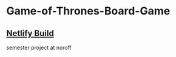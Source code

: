 # Game-of-Thrones-Board-Game

## [Netlify Build](https://rococo-figolla-6af5fd.netlify.app/)

semester project at noroff
